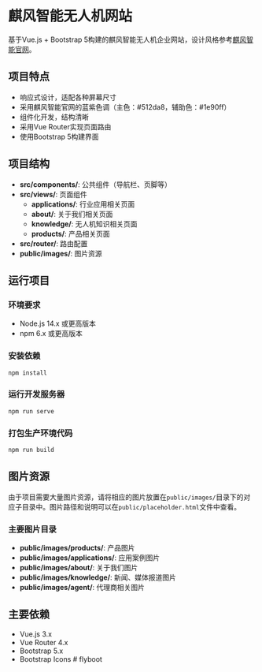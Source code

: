 # 麒风智能无人机网站

基于Vue.js + Bootstrap 5构建的麒风智能无人机企业网站，设计风格参考[麒风智能官网](https://www.ziyanuav.com/)。

## 项目特点

- 响应式设计，适配各种屏幕尺寸
- 采用麒风智能官网的蓝紫色调（主色：#512da8，辅助色：#1e90ff）
- 组件化开发，结构清晰
- 采用Vue Router实现页面路由
- 使用Bootstrap 5构建界面

## 项目结构

- **src/components/**: 公共组件（导航栏、页脚等）
- **src/views/**: 页面组件
  - **applications/**: 行业应用相关页面
  - **about/**: 关于我们相关页面
  - **knowledge/**: 无人机知识相关页面
  - **products/**: 产品相关页面
- **src/router/**: 路由配置
- **public/images/**: 图片资源

## 运行项目

### 环境要求

- Node.js 14.x 或更高版本
- npm 6.x 或更高版本

### 安装依赖

```bash
npm install
```

### 运行开发服务器

```bash
npm run serve
```

### 打包生产环境代码

```bash
npm run build
```

## 图片资源

由于项目需要大量图片资源，请将相应的图片放置在`public/images/`目录下的对应子目录中。图片路径和说明可以在`public/placeholder.html`文件中查看。

### 主要图片目录

- **public/images/products/**: 产品图片
- **public/images/applications/**: 应用案例图片
- **public/images/about/**: 关于我们图片
- **public/images/knowledge/**: 新闻、媒体报道图片
- **public/images/agent/**: 代理商相关图片

## 主要依赖

- Vue.js 3.x
- Vue Router 4.x
- Bootstrap 5.x
- Bootstrap Icons
#   f l y b o o t  
 